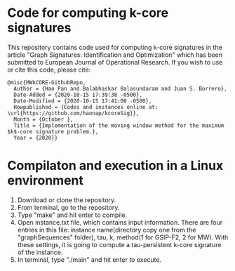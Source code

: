# Code for computing k-core signatures
This repository contains code used for computing k-core signatures in the article "Graph Signatures: Identification and Optimization" which has been submitted to European Journal of Operational Research. If you wish to use or cite this code, please cite:
        
    @misc{MWkCORE-GithubRepo,
      Author = {Hao Pan and Balabhaskar Balasundaram and Juan S. Borrero},
      Date-Added = {2020-10-15 17:39:38 -0500},
      Date-Modified = {2020-10-15 17:41:00 -0500},
      Howpublished = {Codes and instances online at: \url{https://github.com/haonap/kcoreSig}},
      Month = {October },
      Title = {Implementation of the moving window method for the maximum $k$-core signature problem.},
      Year = {2020}}
      
# Compilaton and execution in a Linux environment
1. Download or clone the repository. 
2. From terminal, go to the repository. 
3. Type "make" and hit enter to compile. 
4. Open instance.txt file, which contains input information. There are four entries in this file: instance name(directory copy one from the "graphSequences" folder), tau, k, method(1 for GSIP-F2, 2 for MW). With these settings, it is going to compute a tau-persistent k-core signature of the instance. 
5. In terminal, type "./main" and hit enter to execute. 
